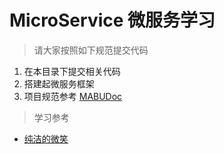 # MicroService 微服务学习

> 请大家按照如下规范提交代码

1. 在本目录下提交相关代码
2. 搭建起微服务框架
3. 项目规范参考 [MABUDoc](https://hand-mabu.github.io/mabu-code-guide/)

> 学习参考

- [纯洁的微笑](http://www.ityouknow.com/spring-cloud.html)